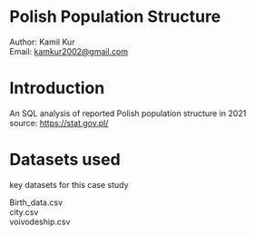 # Polish Population Structure
Author: Kamil Kur <br/>
Email: kamkur2002@gmail.com

# Introduction
An SQL analysis of reported Polish population structure in 2021 <br/>
source: https://stat.gov.pl/

# Datasets used
key datasets for this case study<br/>

Birth_data.csv<br/>
city.csv<br/>
voivodeship.csv<br/>


